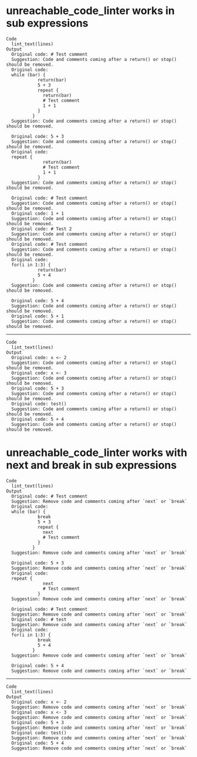# unreachable_code_linter works in sub expressions

    Code
      lint_text(lines)
    Output
      Original code: # Test comment 
      Suggestion: Code and comments coming after a return() or stop() should be removed. 
      Original code:
      while (bar) {
                return(bar)
                5 + 3
                repeat {
                  return(bar)
                  # Test comment
                  1 + 1
                }
              }
      Suggestion: Code and comments coming after a return() or stop() should be removed.
      
      Original code: 5 + 3 
      Suggestion: Code and comments coming after a return() or stop() should be removed. 
      Original code:
      repeat {
                  return(bar)
                  # Test comment
                  1 + 1
                }
      Suggestion: Code and comments coming after a return() or stop() should be removed.
      
      Original code: # Test comment 
      Suggestion: Code and comments coming after a return() or stop() should be removed. 
      Original code: 1 + 1 
      Suggestion: Code and comments coming after a return() or stop() should be removed. 
      Original code: # Test 2 
      Suggestion: Code and comments coming after a return() or stop() should be removed. 
      Original code: # Test comment 
      Suggestion: Code and comments coming after a return() or stop() should be removed. 
      Original code:
      for(i in 1:3) {
                return(bar)
                5 + 4
              }
      Suggestion: Code and comments coming after a return() or stop() should be removed.
      
      Original code: 5 + 4 
      Suggestion: Code and comments coming after a return() or stop() should be removed. 
      Original code: 5 + 1 
      Suggestion: Code and comments coming after a return() or stop() should be removed. 

---

    Code
      lint_text(lines)
    Output
      Original code: x <- 2 
      Suggestion: Code and comments coming after a return() or stop() should be removed. 
      Original code: x <- 3 
      Suggestion: Code and comments coming after a return() or stop() should be removed. 
      Original code: 5 + 3 
      Suggestion: Code and comments coming after a return() or stop() should be removed. 
      Original code: test() 
      Suggestion: Code and comments coming after a return() or stop() should be removed. 
      Original code: 5 + 4 
      Suggestion: Code and comments coming after a return() or stop() should be removed. 

# unreachable_code_linter works with next and break in sub expressions

    Code
      lint_text(lines)
    Output
      Original code: # Test comment 
      Suggestion: Remove code and comments coming after `next` or `break` 
      Original code:
      while (bar) {
                break
                5 + 3
                repeat {
                  next
                  # Test comment
                }
              }
      Suggestion: Remove code and comments coming after `next` or `break`
      
      Original code: 5 + 3 
      Suggestion: Remove code and comments coming after `next` or `break` 
      Original code:
      repeat {
                  next
                  # Test comment
                }
      Suggestion: Remove code and comments coming after `next` or `break`
      
      Original code: # Test comment 
      Suggestion: Remove code and comments coming after `next` or `break` 
      Original code: # test 
      Suggestion: Remove code and comments coming after `next` or `break` 
      Original code:
      for(i in 1:3) {
                break
                5 + 4
              }
      Suggestion: Remove code and comments coming after `next` or `break`
      
      Original code: 5 + 4 
      Suggestion: Remove code and comments coming after `next` or `break` 

---

    Code
      lint_text(lines)
    Output
      Original code: x <- 2 
      Suggestion: Remove code and comments coming after `next` or `break` 
      Original code: x <- 3 
      Suggestion: Remove code and comments coming after `next` or `break` 
      Original code: 5 + 3 
      Suggestion: Remove code and comments coming after `next` or `break` 
      Original code: test() 
      Suggestion: Remove code and comments coming after `next` or `break` 
      Original code: 5 + 4 
      Suggestion: Remove code and comments coming after `next` or `break` 


